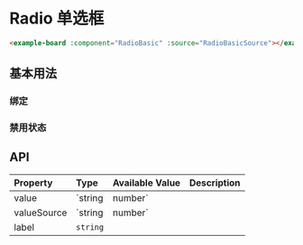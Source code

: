 # Radio 单选框

```html
<example-board :component="RadioBasic" :source="RadioBasicSource"></example-board>
```

## 基本用法

### 绑定

<example-board :component="RadioBasic" :source="RadioBasicSource"></example-board>

### 禁用状态

<example-board :component="RadioDisabled" :source="RadioDisabledSource"></example-board>

## API

| Property    | Type              | Available Value | Description |
| :---------- | :---------------- | :-------------- | :---------- |
| value       | `string | number` |                 |             |
| valueSource | `string | number` |                 |             |
| label       | `string`          |                 |             |

<script>
import RadioBasic from 'docs/examples/form/radio/RadioBasic';
import RadioBasicSource from 'docs/examples/form/radio/RadioBasic.txt';
import RadioDisabled from 'docs/examples/form/radio/RadioDisabled';
import RadioDisabledSource from 'docs/examples/form/radio/RadioDisabled.txt';

export default {
  data() {
    return {
      RadioBasic,
      RadioBasicSource,
      RadioDisabled,
      RadioDisabledSource,
    }
  }
}
</script>
